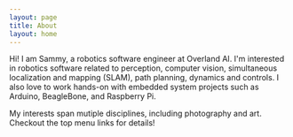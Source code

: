 ```yaml
---
layout: page
title: About
layout: home
---
```


Hi! I am Sammy, a robotics software engineer at Overland AI. I'm interested in robotics software related to perception, computer vision, simultaneous localization and mapping (SLAM), path planning, dynamics and controls. I also love to work hands-on with embedded system projects such as Arduino, BeagleBone, and Raspberry Pi.

My interests span mutiple disciplines, including photography and art. Checkout the top menu links for details!
